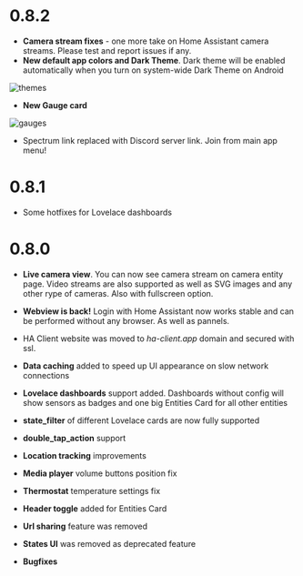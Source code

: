 # 0.8.2
 - **Camera stream fixes** - one more take on Home Assistant camera streams. Please test and report issues if any.
 - **New default app colors and Dark Theme**. Dark theme will be enabled automatically when you turn on system-wide Dark Theme on Android
 
 ![themes](https://ha-client.app/assets/images/whats_new/0.8/themes.png)
 
 - **New Gauge card**
 
 ![gauges](https://ha-client.app/assets/images/whats_new/0.8/gauge.png)
 
 - Spectrum link replaced with Discord server link. Join from main app menu!
# 0.8.1
 - Some hotfixes for Lovelace dashboards
# 0.8.0

 - **Live camera view**. You can now see camera stream on camera entity page. Video streams are also supported as well as SVG images and any other rype of cameras. Also with fullscreen option.

 - **Webview is back!** Login with Home Assistant now works stable and can be performed without any browser. As well as pannels.

 - HA Client website was moved to *ha-client.app* domain and secured with ssl.

 - **Data caching** added to speed up UI appearance on slow network connections  

 - **Lovelace dashboards** support added. Dashboards without config will show sensors as badges and one big Entities Card for all other entities

 - **state_filter** of different Lovelace cards are now fully supported

 - **double_tap_action** support

 - **Location tracking** improvements

 - **Media player** volume buttons position fix

 - **Thermostat** temperature settings fix

 - **Header toggle** added for Entities Card

 - **Url sharing** feature was removed

 - **States UI** was removed as deprecated feature

 - **Bugfixes**
